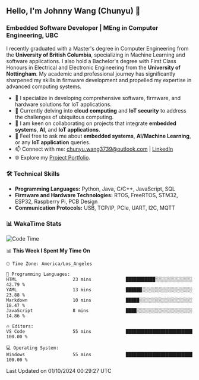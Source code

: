 ## Hello, I'm Johnny Wang (Chunyu) 👋

### Embedded Software Developer | MEng in Computer Engineering, UBC

I recently graduated with a Master's degree in Computer Engineering from the **University of British Columbia**, specializing in Machine Learning and software applications. I also hold a Bachelor's degree with First Class Honours in Electrical and Electronic Engineering from the **University of Nottingham**. My academic and professional journey has significantly sharpened my skills in firmware development and propelled my expertise in advanced computing systems.

- 🔭 I specialize in developing comprehensive software, firmware, and hardware solutions for IoT applications.
- 🌱 Currently delving into **cloud computing** and **IoT security** to address the challenges of ubiquitous computing.
- 🤝 I am keen on collaborating on projects that integrate **embedded systems**, **AI**, and **IoT applications**.
- 💬 Feel free to ask me about **embedded systems**, **AI/Machine Learning**, or any **IoT application** queries.
- 📫 Connect with me: [chunyu.wang3739@outlook.com](mailto:chunyu.wang3739@outlook.com) | [LinkedIn](https://www.linkedin.com/in/shycw1/)
- 🌐 Explore my [Project Portfolio](https://johnnywang3739.github.io).

### 🛠️ Technical Skills
- **Programming Languages:** Python, Java, C/C++, JavaScript, SQL
- **Firmware and Hardware Technologies:** RTOS, FreeRTOS, STM32, ESP32, Raspberry Pi, PCB Design
- **Communication Protocols:** USB, TCP/IP, PCIe, UART, I2C, MQTT

### 📊 WakaTime Stats
<!--START_SECTION:waka-->
![Code Time](http://img.shields.io/badge/Code%20Time-2%20hrs%2028%20mins-blue)

📊 **This Week I Spent My Time On** 

```text
🕑︎ Time Zone: America/Los_Angeles

💬 Programming Languages: 
HTML                     23 mins             ███████████░░░░░░░░░░░░░░   42.79 % 
YAML                     13 mins             ██████░░░░░░░░░░░░░░░░░░░   23.88 % 
Markdown                 10 mins             █████░░░░░░░░░░░░░░░░░░░░   18.47 % 
JavaScript               8 mins              ████░░░░░░░░░░░░░░░░░░░░░   14.86 % 

🔥 Editors: 
VS Code                  55 mins             █████████████████████████   100.00 % 

💻 Operating System: 
Windows                  55 mins             █████████████████████████   100.00 % 
```


 Last Updated on 01/10/2024 00:29:27 UTC
<!--END_SECTION:waka-->
